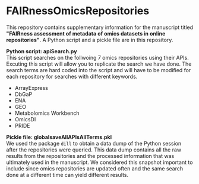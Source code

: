 # FAIRnessOmicsRepositories

This repository contains supplementary information for the manuscript titled **"FAIRness assessment of metadata of omics datasets in online repositories"**. A Python script and a pickle file are in this repository.  
  
**Python script: apiSearch.py**  
This script searches on the follwoing 7 omics repositories using their APIs. Excuting this script will allow you to replicate the search we have done. The search terms are hard coded into the script and will have to be modified for each repository for searches with different keywords.  
* ArrayExpress
* DbGaP
* ENA
* GEO
* Metabolomics Workbench
* OmicsDI
* PRIDE  

**Pickle file: globalsaveAllAPIsAllTerms.pkl**  
We used the package `dill` to obtain a data dump of the Python session after the repositories were queried. This data dump contains all the raw results from the repositories and the processed information that was ultimately used in the manuscript. We considered this snapshot important to include since omics repositories are updated often and the same search done at a different time can yield different results. 
